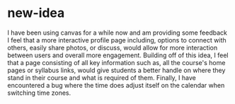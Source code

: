 # new-idea
I have been using canvas for a while now and am providing some feedback
I feel that a more interactive profile page including, options to connect with others, easily share photos, or discuss, would allow for more interaction between users and overall more engagement.
Building off of this idea, I feel that a page consisting of all key information such as, all the course's home pages or syllabus links, would give students a better handle on where they stand in their course and what is required of them.
Finally, I have encountered a bug where the time does adjust itself on the calendar when switching time zones.

